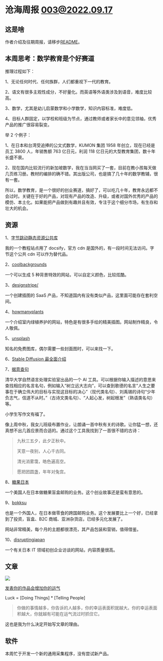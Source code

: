 # 沧海周报 003@2022.09.17

## 这是啥

作者介绍及往期周报，请移步[README](https://github.com/theseazhang/weekly_news/blob/main/README.md)。

## 本周思考：数学教育是个好赛道

推理过程如下：

1、无论任何时代、任何族群，人们都重视下一代的教育。

2、语文有很多主观性成分，不好量化。而英语等外语类涉及到语音，难度比较高。

3、数学，尤其是幼儿启蒙数学和小学数学，知识内容标准，难度低。

4、目标人群固定，以学校和班级为节点，通过教师或者家长中的意见领袖，优秀产品的推广很容易裂变。

举 2 个例子：

1、在日本和台湾受追捧的公文式数学，KUMON 集团 1958 年创立，现在已经是员工 3800 人，年销售额 763 亿日元，利润 118 亿日元的大型教育集团，数十年长盛不衰。

2、现在国内比较流行的新加坡数学，我在当当网买了一套，目前在教小孩每天做几页练习册。教材的编排的确不错。其出版公司，也是搞了几十年的数学教辅，很有一套。

所以，数学教育，是一个很好的创业赛道，搞好了，可以吃几十年，教育永远都不会过时。关键在于好的产品，对现有产品的改造、升级，或者对国外优秀的产品的模仿、本土化。如果能把产品做到有趣并且有效，专注于这个细分市场，有生存和壮大的机会。

## 资源

1、[字节跳动静态资源公共库](https://cdn.bytedance.com/)

我的一个教程站点用了 docsify，官方 cdn 是国外的，有一段时间无法访问。字节这个公共 cdn 可以作为替代品。

2、[coolbackgrounds](https://coolbackgrounds.io/)

一个可以生成 5 种背景特效的网站，可以自定义颜色，比较炫酷。

3、[designstripe/](https://designstripe.com/)

一个创建插图的 SaaS 产品，不知道国内有没有类似产品，这里面可能存在套利空间。

4、[howmanyplants](https://howmanyplants.com/about)

一个介绍室内绿植养护的网站，特色是有很多手绘的精美插图。网站制作精良，令人敬佩。

5、[unsplash](https://unsplash.com/)

知名的免费图库，偶尔需要一些封面图时，可以来找一下。

6、[Stable Diffusion 最全面介绍](https://mp.weixin.qq.com/s/Q4ZYjUxt22Jsx2W2179C8Q)

7、[据意查句](https://wantquotes.net/)

清华大学自然语言处理实验室出品的一个 AI 工具。可以根据你输入描述的意思来查找相应的名言名句，例如输入“树立远大志向”，可以查到歌德的名言“人生之要事在于确立伟大的目标与实现这目标的决心”（现代类名句）、刘禹锡的诗句“少年负志气，信道不从时。”（古诗文类名句）、“人起心发，树起根发”（熟语类名句）等。

小学生写作文有福了。

像上周中秋，我女儿班级布置作业，让朗诵一首中秋有关的诗歌。让你猛一想，还真想不出几首应景而合适的。通过这个工具我找到了一首很不错的古诗：

> 九秋三五夕，此夕正秋中。
>
> 天意一夜别，人心千古同。
>
> 清光消雾霭，皓色遍高空。
>
> 愿把团圆盏，年年对兔宫。

8、[糖果日本](https://www.candyjapan.com/)

一个美国人在日本做糖果盲盒邮购的业务。这个创业故事还是蛮有意思的。

9、[bokksu](https://www.bokksu.com/)

也是一个外国人，在日本做零食的跨国邮购业务。这个发展要比上一个好，已经拿到了投资，盲盒、B2C 商城、亚洲杂货店，已经多元化发展了。

网站非常精美，每个月的主题都很漂亮，其产品包装和营销，值得借鉴。

10、[disruptingjapan](https://www.disruptingjapan.com/)

一个有关日本 IT 领域初创企业访谈的网站，内容质量很高。

## 文章

![](https://images.ctfassets.net/s5uo95nf6njh/1mf4WuCw33UGsrQTdkErFe/1b5c74f7b54deb664b6bb39aa6303d35/AF_inline.jpg?w=468&fm=avif)

[发表你的作品会增加你的运气](https://github.com/readme/guides/publishing-your-work)

Luck = [Doing Things] \* [Telling People]

> 你做的事情越多，你告诉的人越多，你的幸运表面积就越大。你的幸运表面积越大，你就越有可能在运气流过时抓住它。

这也是我为什么决定开始写文章的理由。

## 软件

本周忙于开发一个新的通用采集程序，没有尝试新产品。
